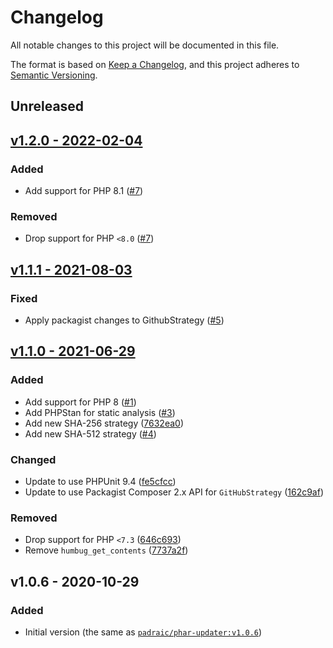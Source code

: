 # Changelog

All notable changes to this project will be documented in this file.

The format is based on [Keep a Changelog](https://keepachangelog.com), and this project adheres to [Semantic Versioning](https://semver.org).

## Unreleased

## [v1.2.0 - 2022-02-04](https://github.com/laravel-zero/phar-updater/compare/v1.1.1...v1.2.0)

### Added
- Add support for PHP 8.1 ([#7](https://github.com/laravel-zero/phar-updater/pull/7))

### Removed
- Drop support for PHP `<8.0` ([#7](https://github.com/laravel-zero/phar-updater/pull/7))

## [v1.1.1 - 2021-08-03](https://github.com/laravel-zero/phar-updater/compare/v1.1.0...v1.1.1)

### Fixed
- Apply packagist changes to GithubStrategy ([#5](https://github.com/laravel-zero/phar-updater/pull/5))

## [v1.1.0 - 2021-06-29](https://github.com/laravel-zero/phar-updater/compare/v1.0.6...v1.1.0)

### Added
- Add support for PHP 8 ([#1](https://github.com/laravel-zero/phar-updater/pull/1))
- Add PHPStan for static analysis ([#3](https://github.com/laravel-zero/phar-updater/pull/3))
- Add new SHA-256 strategy ([7632ea0](https://github.com/laravel-zero/phar-updater/commit/7632ea05325049700463743bffdadb29d072bb94))
- Add new SHA-512 strategy ([#4](https://github.com/laravel-zero/phar-updater/pull/4))

### Changed
- Update to use PHPUnit 9.4 ([fe5cfcc](https://github.com/laravel-zero/phar-updater/commit/fe5cfccb47b91920fc7cecb327c77e28650f3815))
- Update to use Packagist Composer 2.x API for `GitHubStrategy` ([162c9af](https://github.com/laravel-zero/phar-updater/commit/162c9af6cf53fabb4985c6e402e00fda3ed51654))

### Removed
- Drop support for PHP `<7.3` ([646c693](https://github.com/laravel-zero/phar-updater/commit/646c693f4fc03a2e1ec65eaf399a6eb014519397))
- Remove `humbug_get_contents` ([7737a2f](https://github.com/laravel-zero/phar-updater/commit/7737a2f6c2e2414252e89f0163be843f23615f28))

## v1.0.6 - 2020-10-29

### Added
- Initial version (the same as [`padraic/phar-updater:v1.0.6`](https://github.com/humbug/phar-updater))
